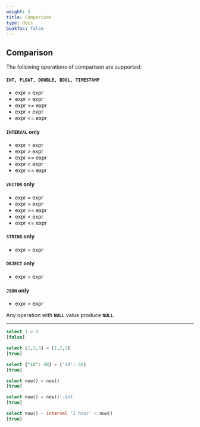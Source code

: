 ```yaml
---
weight: 3
title: Comparison
type: docs
bookToc: false
---
```


## Comparison

The following operations of comparison are supported:

#### **`INT, FLOAT, DOUBLE, BOOL, TIMESTAMP`**

* expr = expr
* expr > expr
* expr >= expr
* expr < expr
* expr <= expr

#### **`INTERVAL`** only

* expr = expr
* expr > expr
* expr >= expr
* expr < expr
* expr <= expr

#### **`VECTOR`** only

* expr = expr
* expr > expr
* expr >= expr
* expr < expr
* expr <= expr

#### **`STRING`** only

* expr = expr

#### **`OBJECT`** only

* expr = expr

#### **`JSON`** only

* expr = expr

Any operation with **`NULL`** value produce **`NULL`**.

---

```SQL
select 1 > 2
[false]

select [1,2,3] = [1,2,3]
[true]

select {"id": 48} = {'id': 48}
[true]

select now() = now()
[true]

select now() = now()::int
[true]

select now() - interval '1 hour' < now()
[true]
```
